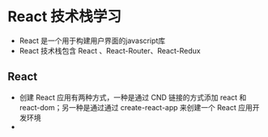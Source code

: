 # React 技术栈学习 #

- React 是一个用于构建用户界面的javascript库
- React 技术栈包含 React 、React-Router、React-Redux

## React ##

- 创建 React 应用有两种方式，一种是通过 CND 链接的方式添加 react 和 react-dom；另一种是通过通过 create-react-app 来创建一个 React 应用开发环境
- 
